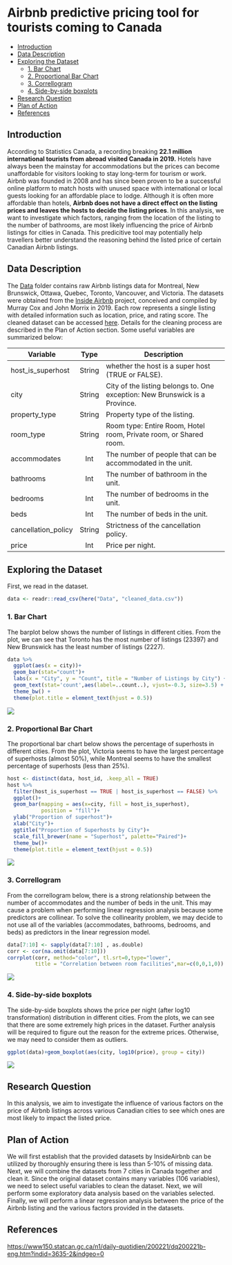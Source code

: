 Airbnb predictive pricing tool for tourists coming to Canada
================

  - [Introduction](#introduction)
  - [Data Description](#data-description)
  - [Exploring the Dataset](#exploring-the-dataset)
      - [1. Bar Chart](#bar-chart)
      - [2. Proportional Bar Chart](#proportional-bar-chart)
      - [3. Correllogram](#correllogram)
      - [4. Side-by-side boxplots](#side-by-side-boxplots)
  - [Research Question](#research-question)
  - [Plan of Action](#plan-of-action)
  - [References](#references)

## Introduction

According to Statistics Canada, a recording breaking **22.1 million
international tourists from abroad visited Canada in 2019.** Hotels have
always been the mainstay for accommodations but the prices can become
unaffordable for visitors looking to stay long-term for tourism or work.
Airbnb was founded in 2008 and has since been proven to be a successful
online platform to match hosts with unused space with international or
local guests looking for an affordable place to lodge. Although it is
often more affordable than hotels, **Airbnb does not have a direct
effect on the listing prices and leaves the hosts to decide the listing
prices**. In this analysis, we want to investigate which factors,
ranging from the location of the listing to the number of bathrooms, are
most likely influencing the price of Airbnb listings for cities in
Canada. This predicitive tool may potentially help travellers better
understand the reasoning behind the listed price of certain Canadian
Airbnb listings.

## Data Description

The
[Data](https://github.com/STAT547-UBC-2019-20/group_3_mksm1228_sihaoyu1220/tree/master/Data)
folder contains raw Airbnb listings data for Montreal, New Brunswick,
Ottawa, Quebec, Toronto, Vancouver, and Victoria. The datasets were
obtained from the [Inside
Airbnb](http://insideairbnb.com/new-york-city/) project, conceived and
compiled by Murray Cox and John Morrix in 2019. Each row represents a
single listing with detailed information such as location, price, and
rating score. The cleaned dataset can be accessed
[here](https://github.com/STAT547-UBC-2019-20/group_3_mksm1228_sihaoyu1220/tree/master/Data/cleaned_data).
Details for the cleaning process are described in the Plan of Action
section. Some useful variables are summarized below:

| Variable             |  Type  | Description                                                                 |
| -------------------- | :----: | --------------------------------------------------------------------------- |
| host\_is\_superhost  | String | whether the host is a super host (TRUE or FALSE).                           |
| city                 | String | City of the listing belongs to. One exception: New Brunswick is a Province. |
| property\_type       | String | Property type of the listing.                                               |
| room\_type           | String | Room type: Entire Room, Hotel room, Private room, or Shared room.           |
| accommodates         |  Int   | The number of people that can be accommodated in the unit.                  |
| bathrooms            |  Int   | The number of bathroom in the unit.                                         |
| bedrooms             |  Int   | The number of bedrooms in the unit.                                         |
| beds                 |  Int   | The number of beds in the unit.                                             |
| cancellation\_policy | String | Strictness of the cancellation policy.                                      |
| price                |  Int   | Price per night.                                                            |

## Exploring the Dataset

First, we read in the dataset.

``` r
data <- readr::read_csv(here("Data", "cleaned_data.csv"))
```

### 1\. Bar Chart

The barplot below shows the number of listings in different cities. From
the plot, we can see that Toronto has the most number of listings
(23397) and New Brunswick has the least number of listings (2227).

``` r
data %>% 
  ggplot(aes(x = city))+
  geom_bar(stat="count")+
  labs(x = "City", y = "Count", title = "Number of Listings by City") + 
  geom_text(stat='count',aes(label=..count..), vjust=-0.3, size=3.5) + 
  theme_bw() +
  theme(plot.title = element_text(hjust = 0.5))
```

![](Milestone-1_files/figure-gfm/unnamed-chunk-1-1.png)<!-- -->

### 2\. Proportional Bar Chart

The proportional bar chart below shows the percentage of superhosts in
different cities. From the plot, Victoria seems to have the largest
percentage of superhosts (almost 50%), while Montreal seems to have the
smallest percentage of superhosts (less than 25%).

``` r
host <- distinct(data, host_id, .keep_all = TRUE)
host %>% 
  filter(host_is_superhost == TRUE | host_is_superhost == FALSE) %>% 
  ggplot()+
  geom_bar(mapping = aes(x=city, fill = host_is_superhost),
           position = "fill")+
  ylab("Proportion of superhost")+
  xlab("City")+
  ggtitle("Proportion of Superhosts by City")+
  scale_fill_brewer(name = "Superhost", palette="Paired")+
  theme_bw()+
  theme(plot.title = element_text(hjust = 0.5))
```

![](Milestone-1_files/figure-gfm/unnamed-chunk-2-1.png)<!-- -->

### 3\. Correllogram

From the correllogram below, there is a strong relationship between the
number of accommodates and the number of beds in the unit. This may
cause a problem when performing linear regression analysis because some
predictors are collinear. To solve the collinearity problem, we may
decide to not use all of the variables (accommodates, bathrooms,
bedrooms, and beds) as predictors in the linear regression model.

``` r
data[7:10] <- sapply(data[7:10] , as.double)
corr <- cor(na.omit(data[7:10]))
corrplot(corr, method="color", tl.srt=0,type="lower",
         title = "Correlation between room facilities",mar=c(0,0,1,0))
```

![](Milestone-1_files/figure-gfm/unnamed-chunk-3-1.png)<!-- -->

### 4\. Side-by-side boxplots

The side-by-side boxplots shows the price per night (after log10
transformation) distribution in different cities. From the plots, we can
see that there are some extremely high prices in the dataset. Further
analysis will be required to figure out the reason for the extreme
prices. Otherwise, we may need to consider them as outliers.

``` r
ggplot(data)+geom_boxplot(aes(city, log10(price), group = city))
```

![](Milestone-1_files/figure-gfm/unnamed-chunk-4-1.png)<!-- -->

## Research Question

In this analysis, we aim to investigate the influence of various factors
on the price of Airbnb listings across various Canadian cities to see
which ones are most likely to impact the listed price.

## Plan of Action

We will first establish that the provided datasets by InsideAirbnb can
be utilized by thoroughly ensuring there is less than 5-10% of missing
data. Next, we will combine the datasets from 7 cities in Canada
together and clean it. Since the original dataset contains many
variables (106 variables), we need to select useful variables to clean
the dataset. Next, we will perform some exploratory data analysis based
on the variables selected. Finally, we will perform a linear regression
analysis between the price of the Airbnb listing and the various factors
provided in the datasets.

## References

<https://www150.statcan.gc.ca/n1/daily-quotidien/200221/dq200221b-eng.htm?indid=3635-2&indgeo=0>
